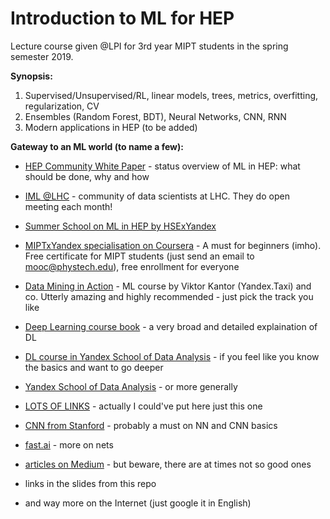 # Introduction to ML for HEP


Lecture course given @LPI for 3rd year MIPT students in the spring semester 2019.

**Synopsis:**
1.  Supervised/Unsupervised/RL, linear models, trees, metrics, overfitting, regularization, CV
2.  Ensembles (Random Forest, BDT), Neural Networks, CNN, RNN
3.  Modern applications in HEP (to be added)


**Gateway to an ML world (to name a few):**

* [HEP Community White Paper](https://arxiv.org/abs/1807.02876) - status overview of ML in HEP: what should be done, why and how

* [IML @LHC](https://iml.web.cern.ch) - community of data scientists at LHC. They do open meeting each month!

* [Summer School on ML in HEP by HSExYandex](https://indico.cern.ch/event/687473/)

* [MIPTxYandex specialisation on Coursera](https://www.coursera.org/specializations/machine-learning-data-analysis) - A must for beginners (imho). Free certificate for MIPT students (just send an email to mooc@phystech.edu), free enrollment for everyone

* [Data Mining in Action](https://github.com/data-mining-in-action/) - ML course by Viktor Kantor (Yandex.Taxi) and co. Utterly amazing and highly recommended - just pick the track you like

* [Deep Learning course book](http://www.deeplearningbook.org/) - a very broad and detailed explaination of DL

* [DL course in Yandex School of Data Analysis](https://github.com/yandexdataschool/Practical_DL) - if you feel like you know the basics and want to go deeper
 
* [Yandex School of Data Analysis](https://github.com/yandexdataschool/) - or more generally

* [LOTS OF LINKS](https://github.com/demidovakatya/vvedenie-mashinnoe-obuchenie) - actually I could've put here just this one

* [CNN from Stanford](http://cs231n.stanford.edu/) - probably a must on NN and CNN basics

* [fast.ai](https://www.fast.ai/) - more on nets

* [articles on Medium](https://medium.com/topic/machine-learning) - but beware, there are at times not so good ones

* links in the slides from this repo

* and way more on the Internet (just google it in English)